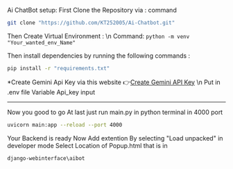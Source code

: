 Ai ChatBot 
setup:
First Clone the Repository via :
command 
```bash
git clone "https://github.com/KT252005/Ai-Chatbot.git"
```

Then Create Virtual Environment :
\n Command:
``` python -m venv "Your_wanted_env_Name"    ```

Then install dependencies by running the following commands :
```bash
pip install -r "requirements.txt"
```

*Create Gemini Api Key via this website :point_right:[Create Gemini API Key](https://ai.google.dev/gemini-api/docs/api-key)
\n Put in .env file Variable Api_key input 

***
Now you good to go 
At last just run main.py in python terminal in 4000 port 
```bash
uvicorn main:app --reload --port 4000 
```
Your Backend is ready 
Now Add extention By selecting "Load unpacked" in developer mode 
Select Location of Popup.html that is in 
```
django-webinterface\aibot
```

